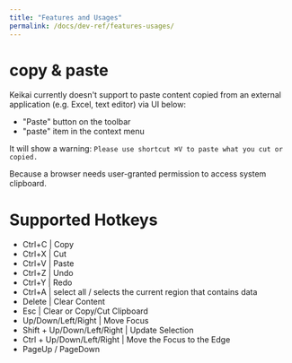 ```yaml
---
title: "Features and Usages"
permalink: /docs/dev-ref/features-usages/
---
```


# copy & paste
Keikai currently doesn't support to paste content copied from an external application (e.g. Excel, text editor) via UI below:
* "Paste" button on the toolbar
* "paste" item in the context menu

It will show a warning:
`Please use shortcut ⌘V to paste what you cut or copied.`

Because a browser needs user-granted permission to access system clipboard.


# Supported Hotkeys
* Ctrl+C | Copy
* Ctrl+X | Cut
* Ctrl+V | Paste
* Ctrl+Z | Undo
* Ctrl+Y | Redo
* Ctrl+A | select all / selects the current region that contains data
* Delete  | Clear Content
* Esc                        | Clear or Copy/Cut Clipboard
* Up/Down/Left/Right         | Move Focus
* Shift + Up/Down/Left/Right | Update Selection
* Ctrl + Up/Down/Left/Right | Move the Focus to the Edge
* PageUp / PageDown


